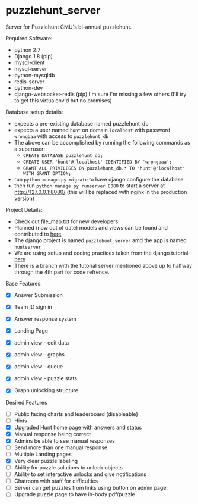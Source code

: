 # puzzlehunt_server
Server for Puzzlehunt CMU's bi-annual puzzlehunt.

Required Software:
* python 2.7
* Django 1.8 (pip)
* mysql-client
* mysql-server
* python-mysqldb
* redis-server
* python-dev
* django-websocket-redis (pip)
I'm sure I'm missing a few others (I'll try to get this virtualenv'd but no promises)

Database setup details:
* expects a pre-existing database named puzzlehunt_db
* expects a user named ```hunt``` on domain ```localhost``` with password ```wrongbaa``` with access to ```puzzlehunt_db```
* The above can be accomplished by running the following commands as a superuser:
   * ```CREATE DATABASE puzzlehunt_db;```
   * ```CREATE USER 'hunt'@'localhost' IDENTIFIED BY 'wrongbaa';```
   * ```GRANT ALL PRIVILEGES ON puzzlehunt_db.* TO 'hunt'@'localhost' WITH GRANT OPTION;```
* run ```python manage.py migrate``` to have django configure the database
* then run ```python manage.py runserver 8080``` to start a server at http://127.0.0.1:8080/ (this will be replaced with nginx in the production version)
 

Project Details:
* Check out file_map.txt for new developers.
* Planned (now out of date) models and views can be found and contributed to [here](https://docs.google.com/document/d/1m_et2SfdcPdOuWgtSCfs9RXN9QTxW9WGgjHZsOQ2yFo/edit)
* The django project is named ```puzzlehunt_server``` amd the app is named ```huntserver```
* We are using setup and coding practices taken from the django tutorial [here](https://docs.djangoproject.com/en/1.8/intro/tutorial01/)
* There is a branch with the tutorial server mentioned above up to halfway through the 4th part for code refrence.


Base Features:
- [x] Answer Submission
- [x] Team ID sign in
- [x] Answer response system
- [x] Landing Page
- [x] admin view - edit data
- [x] admin view - graphs
- [x] admin view - queue
- [x] admin view - puzzle stats
- [x] Graph unlocking structure


Desired Features
- [ ] Public facing charts and leaderboard (disableable)
- [ ] Hints
- [x] Upgraded Hunt home page with answers and status
- [x] Manual response being correct
- [x] Admins be able to see manual responses
- [ ] Send more than one manual response
- [ ] Multiple Landing pages
- [x] Very clear puzzle labeling
- [ ] Ability for puzzle solutions to unlock objects
- [ ] Ability to set interactive unlocks and give notifications
- [ ] Chatroom with staff for difficulties
- [ ] Server can get puzzles from links using button on admin page.
- [ ] Upgrade puzzle page to have in-body pdf/puzzle